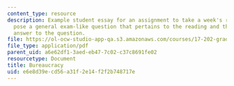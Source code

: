 ```yaml
---
content_type: resource
description: Example student essay for an assignment to take a week's readings and
  pose a general exam-like question that pertains to the reading and then write an
  answer to the question.
file: https://ol-ocw-studio-app-qa.s3.amazonaws.com/courses/17-202-graduate-seminar-in-american-politics-ii-spring-2010/e6e8d39ecd56a31f2e14f2f2b748717e_MIT17_202S10_Bureacracy_es.pdf
file_type: application/pdf
parent_uid: a6e62df1-3aed-eb47-7c02-c37c8691fe02
resourcetype: Document
title: Bureaucracy
uid: e6e8d39e-cd56-a31f-2e14-f2f2b748717e
---
```

